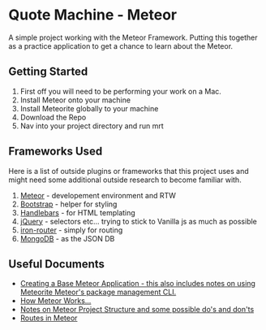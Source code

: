 <h1>Quote Machine - Meteor</h1>
<p>A simple project working with the Meteor Framework. Putting this together as a practice application to get a chance to learn about the Meteor.</p>

<h2>Getting Started</h2>
<ol>
  <li>First off you will need to be performing your work on a Mac.</li>
  <li>Install Meteor onto your machine</li>
  <li>Install Meteorite globally to your machine</li>
  <li>Download the Repo</li>
  <li>Nav into your project directory and run mrt</li>
</ol>

<h2>Frameworks Used</h2>
<p>Here is a list of outside plugins or frameworks that this project uses and might need some additional outside research to become familiar with.</p>
<ol>
	<li><a href="http://www.meteor.com/">Meteor</a> - developement environment and RTW</li>
	<li><a href="http://getbootstrap.com/2.3.2/">Bootstrap</a> - helper for styling</li>
	<li><a href="http://handlebarsjs.com/">Handlebars</a> - for HTML templating</li>
	<li><a href="http://jquery.com/">jQuery</a> - selectors etc... trying to stick to Vanilla js as much as possible</li>
	<li><a href="https://github.com/EventedMind/iron-router">iron-router</a> - simply for routing</li>
	<li><a href="http://www.mongodb.org/">MongoDB<a/> - as the JSON DB</li>
</ol>

<h2>Useful Documents</h2>
<ul>
	<li><a href="https://docs.google.com/document/d/1vpkr8KfF1QutItJJOh4LN8pTaJc3mOEHSvP7aY7mvG4/edit">Creating a Base Meteor Application - this also includes notes on using Meteorite Meteor's package management CLI.</a></li>
	<li><a href="https://docs.google.com/document/d/13IgM18iD9bhMZTMpmnfUVJx1FEi-GgNIOiHlPc5tvcE/edit">How Meteor Works...</a></li>
	<li><a href="https://docs.google.com/document/d/1b5iurkFvnI1u3rr_JlvuLu8YuKChF1E8tFovGgmcIUk/edit">Notes on Meteor Project Structure and some possible do's and don'ts</a></li>
	<li><a href="https://docs.google.com/document/d/1DpHvj2zA__jQeITcxwVJ26Igz3N_1-BrFrPDOMaU05k/edit?usp=sharing">Routes in Meteor</a></li>
</ul>
